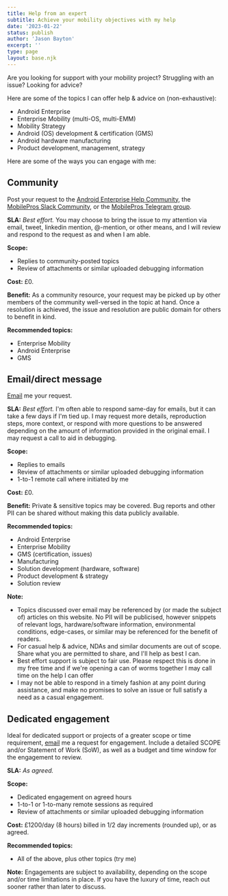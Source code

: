 ```yaml
---
title: Help from an expert
subtitle: Achieve your mobility objectives with my help
date: '2023-01-22'
status: publish
author: 'Jason Bayton'
excerpt: ''
type: page
layout: base.njk
---
```

Are you looking for support with your mobility project? Struggling with an issue? Looking for advice?

Here are some of the topics I can offer help & advice on (non-exhaustive):

* Android Enterprise
* Enterprise Mobility (multi-OS, multi-EMM)
* Mobility Strategy 
* Android (OS) development & certification (GMS)
* Android hardware manufacturing
* Product development, management, strategy

Here are some of the ways you can engage with me:

## Community 

Post your request to the [Android Enterprise Help Community](https://support.google.com/work/android/community), the [MobilePros Slack Community](https://mobilepros.org), or the [MobilePros Telegram group](https://t.me/mobile_pros).

**SLA:** _Best effort._ You may choose to bring the issue to my attention via email, tweet, linkedin mention, @-mention, or other means, and I will review and respond to the request as and when I am able.

**Scope:**

* Replies to community-posted topics
* Review of attachments or similar uploaded debugging information

**Cost:** £0. 

**Benefit:** As a community resource, your request may be picked up by other members of the community well-versed in the topic at hand. Once a resolution is achieved, the issue and resolution are public domain for others to benefit in kind.

**Recommended topics:**

* Enterprise Mobility
* Android Enterprise
* GMS

## Email/direct message

[Email](mailto:jason@bayton.org) me your request.

**SLA:** _Best effort._ I'm often able to respond same-day for emails, but it can take a few days if I'm tied up. I may request more details, reproduction steps, more context, or respond with more questions to be answered depending on the amount of information provided in the original email. I may request a call to aid in debugging. 

**Scope:**

* Replies to emails
* Review of attachments or similar uploaded debugging information
* 1-to-1 remote call where initiated by me

**Cost:** £0.

**Benefit:** Private & sensitive topics may be covered. Bug reports and other PII can be shared without making this data publicly available.

**Recommended topics:**

* Android Enterprise
* Enterprise Mobility
* GMS (certification, issues)
* Manufacturing
* Solution development (hardware, software)
* Product development & strategy
* Solution review

**Note:** 

* Topics discussed over email may be referenced by (or made the subject of) articles on this website. No PII will be publicised, however snippets of relevant logs, hardware/software information, environmental conditions, edge-cases, or similar may be referenced for the benefit of readers.
* For casual help & advice, NDAs and similar documents are out of scope. Share what you are permitted to share, and I'll help as best I can.
* Best effort support is subject to fair use. Please respect this is done in my free time and if we're opening a can of worms together I may call time on the help I can offer
* I may not be able to respond in a timely fashion at any point during assistance, and make no promises to solve an issue or full satisfy a need as a casual engagement. 

## Dedicated engagement

Ideal for dedicated support or projects of a greater scope or time requirement, [email](mailto:jason@bayton.org) me a request for engagement. Include a detailed SCOPE and/or Statement of Work (SoW), as well as a budget and time window for the engagement to review. 

**SLA:** _As agreed._ 

**Scope:**

* Dedicated engagement on agreed hours
* 1-to-1 or 1-to-many remote sessions as required
* Review of attachments or similar uploaded debugging information

**Cost:** £1200/day (8 hours) billed in 1/2 day increments (rounded up), or as agreed.

**Recommended topics:**

* All of the above, plus other topics (try me)

**Note:** Engagements are subject to availability, depending on the scope and/or time limitations in place. If you have the luxury of time, reach out sooner rather than later to discuss.


